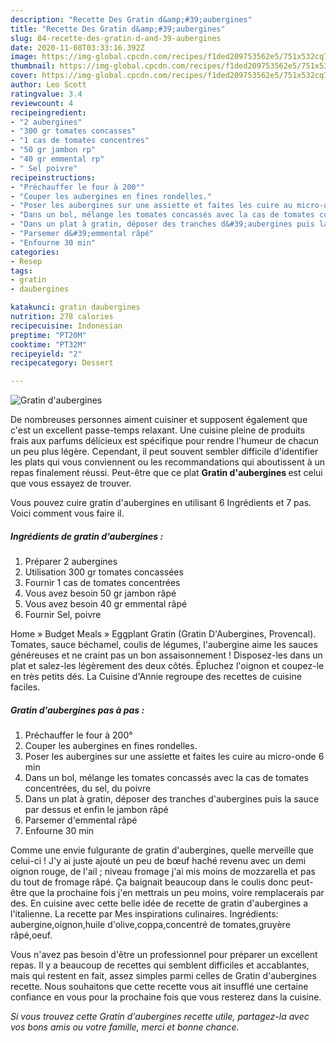 ```yaml
---
description: "Recette Des Gratin d&amp;#39;aubergines"
title: "Recette Des Gratin d&amp;#39;aubergines"
slug: 84-recette-des-gratin-d-and-39-aubergines
date: 2020-11-08T03:33:16.392Z
image: https://img-global.cpcdn.com/recipes/f1ded209753562e5/751x532cq70/gratin-daubergines-photo-principale-de-la-recette.jpg
thumbnail: https://img-global.cpcdn.com/recipes/f1ded209753562e5/751x532cq70/gratin-daubergines-photo-principale-de-la-recette.jpg
cover: https://img-global.cpcdn.com/recipes/f1ded209753562e5/751x532cq70/gratin-daubergines-photo-principale-de-la-recette.jpg
author: Leo Scott
ratingvalue: 3.4
reviewcount: 4
recipeingredient:
- "2 aubergines"
- "300 gr tomates concasses"
- "1 cas de tomates concentres"
- "50 gr jambon rp"
- "40 gr emmental rp"
- " Sel poivre"
recipeinstructions:
- "Préchauffer le four à 200°"
- "Couper les aubergines en fines rondelles."
- "Poser les aubergines sur une assiette et faites les cuire au micro-onde 6 min"
- "Dans un bol, mélange les tomates concassés avec la cas de tomates concentrées, du sel, du poivre"
- "Dans un plat à gratin, déposer des tranches d&#39;aubergines puis la sauce par dessus et enfin le jambon râpé"
- "Parsemer d&#39;emmental râpé"
- "Enfourne 30 min"
categories:
- Resep
tags:
- gratin
- daubergines

katakunci: gratin daubergines 
nutrition: 278 calories
recipecuisine: Indonesian
preptime: "PT20M"
cooktime: "PT32M"
recipeyield: "2"
recipecategory: Dessert

---
```



![Gratin d&#39;aubergines](https://img-global.cpcdn.com/recipes/f1ded209753562e5/751x532cq70/gratin-daubergines-photo-principale-de-la-recette.jpg)

De nombreuses personnes aiment cuisiner et supposent également que c'est un excellent passe-temps relaxant. Une cuisine pleine de produits frais aux parfums délicieux est spécifique pour rendre l'humeur de chacun un peu plus légère. Cependant, il peut souvent sembler difficile d'identifier les plats qui vous conviennent ou les recommandations qui aboutissent à un repas finalement réussi. Peut-être que ce plat <strong> Gratin d&#39;aubergines </strong> est celui que vous essayez de trouver.

<!--inarticleads1-->

Vous pouvez cuire gratin d&#39;aubergines en utilisant 6 Ingrédients et 7 pas. Voici comment vous faire il.

##### Ingrédients de gratin d&#39;aubergines :

1. Préparer 2 aubergines
1. Utilisation 300 gr tomates concassées
1. Fournir 1 cas de tomates concentrées
1. Vous avez besoin 50 gr jambon râpé
1. Vous avez besoin 40 gr emmental râpé
1. Fournir  Sel, poivre


Home » Budget Meals » Eggplant Gratin (Gratin D&#39;Aubergines, Provencal). Tomates, sauce béchamel, coulis de légumes, l&#39;aubergine aime les sauces généreuses et ne craint pas un bon assaisonnement ! Disposez-les dans un plat et salez-les légèrement des deux côtés. Épluchez l&#39;oignon et coupez-le en très petits dés. La Cuisine d&#39;Annie regroupe des recettes de cuisine faciles. 

<!--inarticleads2-->

##### Gratin d&#39;aubergines pas à pas :

1. Préchauffer le four à 200°
1. Couper les aubergines en fines rondelles.
1. Poser les aubergines sur une assiette et faites les cuire au micro-onde 6 min
1. Dans un bol, mélange les tomates concassés avec la cas de tomates concentrées, du sel, du poivre
1. Dans un plat à gratin, déposer des tranches d&#39;aubergines puis la sauce par dessus et enfin le jambon râpé
1. Parsemer d&#39;emmental râpé
1. Enfourne 30 min


Comme une envie fulgurante de gratin d&#39;aubergines, quelle merveille que celui-ci ! J&#39;y ai juste ajouté un peu de bœuf haché revenu avec un demi oignon rouge, de l&#39;ail ; niveau fromage j&#39;ai mis moins de mozzarella et pas du tout de fromage râpé. Ça baignait beaucoup dans le coulis donc peut-être que la prochaine fois j&#39;en mettrais un peu moins, voire remplacerais par des. En cuisine avec cette belle idée de recette de gratin d&#39;aubergines a l&#39;italienne. La recette par Mes inspirations culinaires. Ingrédients: aubergine,oignon,huile d&#39;olive,coppa,concentré de tomates,gruyère râpé,oeuf. 

<!--inarticleads1-->

<p>
Vous n'avez pas besoin d'être un professionnel pour préparer un excellent repas. Il y a beaucoup de recettes qui semblent difficiles et accablantes, mais qui restent en fait, assez simples parmi celles de Gratin d&#39;aubergines recette. Nous souhaitons que cette recette vous ait insufflé une certaine confiance en vous pour la prochaine fois que vous resterez dans la cuisine.
</p>

<p>
<i>Si vous trouvez cette Gratin d&#39;aubergines recette utile, partagez-la avec vos bons amis ou votre famille, merci et bonne chance.</i>
</p>
